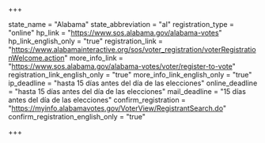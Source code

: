 +++

state_name = "Alabama"
state_abbreviation = "al"
registration_type = "online"
hp_link = "https://www.sos.alabama.gov/alabama-votes"
hp_link_english_only = "true"
registration_link = "https://www.alabamainteractive.org/sos/voter_registration/voterRegistrationWelcome.action"
more_info_link = "https://www.sos.alabama.gov/alabama-votes/voter/register-to-vote"
registration_link_english_only = "true"
more_info_link_english_only = "true"
ip_deadline = "hasta 15 días antes del día de las elecciones"
online_deadline = "hasta 15 días antes del día de las elecciones"
mail_deadline = "15 días antes del día de las elecciones"
confirm_registration = "https://myinfo.alabamavotes.gov/VoterView/RegistrantSearch.do"
confirm_registration_english_only = "true"

+++